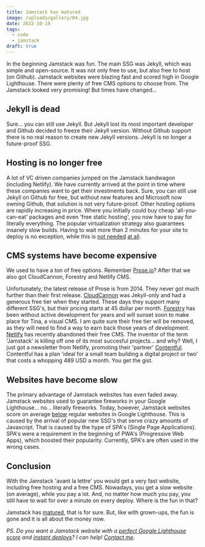 ```yaml
---
title: Jamstack has matured
image: /uploads/gallery/04.jpg
date: 2022-10-19
tags:
  - code
  - jamstack
draft: true
---
```


In the beginning Jamstack was fun. The main SSG was Jekyll, which was simple and open-source. It was not only free to use, but also free to host (on Github). Jamstack websites were blazing fast and scored high in Google Lighthouse. There were plenty of free CMS options to choose from. The Jamstack looked very promising! But times have changed...

## Jekyll is dead

Sure... you can still use Jekyll. But Jekyll lost its most important developer and Github decided to freeze their Jekyll version. Without Github support there is no real reason to create new Jekyll versions. Jekyll is no longer a future-proof SSG.

## Hosting is no longer free

A lot of VC driven companies jumped on the Jamstack bandwagon (including Netlify). We have currently arrived at the point in time where these companies want to get their investments back. Sure, you can still use Jekyll on Github for free, but without new features and Microsoft now owning Github, that solution is not very future-proof. Other hosting options are rapidly increasing in price. Where you initially could buy cheap 'all-you-can-eat' packages and even 'free static hosting', you now have to pay for literally everything. The popular virtualization strategy also guarantees insanely slow builds. Having to wait more than 2 minutes for your site to deploy is no exception, while this is [not needed](https://www.usecue.com/blog/oh-jamstack-grow-up/) [at all](https://www.usecue.com/blog/gatsby-has-grown-up/).

## CMS systems have become expensive

We used to have a ton of free options. Remember [Prose.io](http://prose.io/)? After that we also got CloudCannon, Forestry and Netlify CMS. 

Unfortunately, the latest release of Prose is from 2014. They never got much further than their first release. [CloudCannon](https://cloudcannon.com/) was Jekyll-only and had a generous free tier when they started. These days they support many different SSG's, but their pricing starts at 45 dollar per month. [Forestry](https://www.forestry.io/) has been without active development for years and will sunset soon to make place for Tina, a visual CMS. I am quite sure their free tier will be removed, as they will need to find a way to earn back those years of development. [Netlify](https://www.netlify.com/) has recently abandoned their free CMS. The inventor of the term 'Jamstack' is killing off one of its most succesful projects... and why? Well, I just got a newsletter from Netlify, promoting their 'partner' [Contentful](https://www.contentful.com/). Contentful has a plan 'ideal for a small team building a digital project or two' that costs a whopping 489 USD a month. You get the gist.

## Websites have become slow

The primary advantage of Jamstack websites has even faded away. Jamstack websites used to guarantee fireworks in your Google Lighthouse... no... literally fireworks. Today, however, Jamstack websites score on average [below](https://www.usecue.com/blog/jamstack-means-performance-right/) regular websites in Google Lighthouse. This is caused by the arrival of popular new SSG's that serve crazy amounts of Javascript. That is caused by the hype of SPA's (Single Page Applications). SPA's were a requirement in the beginning of PWA's (Progressive Web Apps), which boosted their popularity. Currently, SPA's are often used in the wrong cases.

## Conclusion

With the Jamstack 'avant la lettre' you would get a very fast website, including free hosting and a free CMS. Nowadays, you get a slow website (on average), while you pay a lot. And, no matter how much you pay, you still have to wait for over a minute on every deploy. Where is the fun in that?

Jamstack has [matured](https://jamstack.wtf/), that is for sure. But, like with grown-ups, the fun is gone and it is all about the money now.

*PS. Do you want a Jamstack website with a [perfect Google Lighthouse score](https://www.usecue.com/blog/how-to-get-a-100-google-lighthouse-score/) and [instant deploys](https://www.usecue.com/blog/oh-jamstack-grow-up/)? I can help! [Contact me](https://www.usecue.com/contact/).*